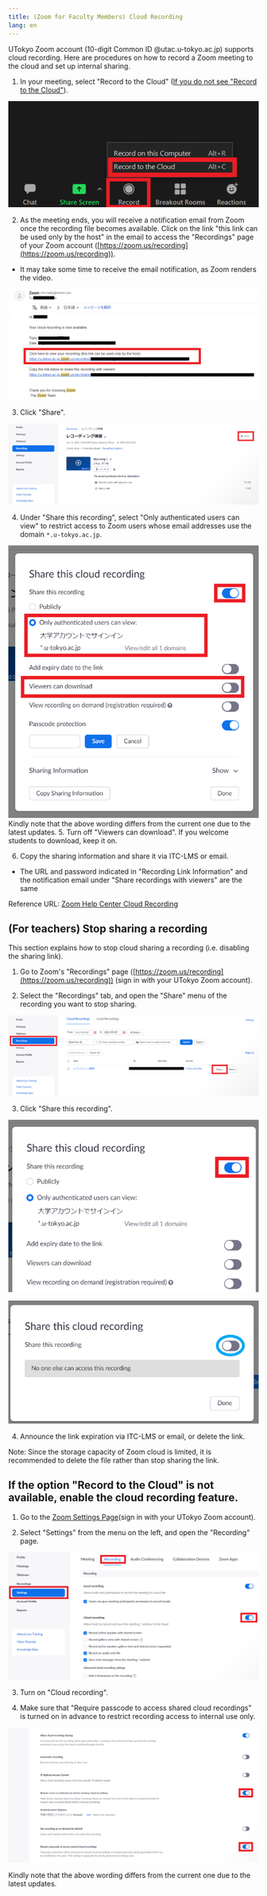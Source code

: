 ```yaml
---
title: (Zoom for Faculty Members) Cloud Recording
lang: en
---
```


UTokyo Zoom account (10-digit Common ID @utac.u-tokyo.ac.jp) supports cloud recording.
Here are procedures on how to record a Zoom meeting to the cloud and set up internal sharing.

1.  In your meeting, select "Record to the Cloud" ([If you do not see "Record to the Cloud"](#no_menu)).

![Select "Record to the Cloud"](img/videosharing_zoomcloud_faculty_members_3.png)

2. As the meeting ends, you will receive a notification email from Zoom once the recording file becomes available. Click on the link "this link can be used only by the host" in the email to access the "Recordings" page of your Zoom account ([https://zoom.us/recording](https://zoom.us/recording)).
  * It may take some time to receive the email notification, as Zoom renders the video.

![this link can be used only by the host](img/videosharing_zoomcloud_faculty_members_4.png)

3. Click "Share".

![Click "Share"](img/videosharing_zoomcloud_faculty_members_5.png)

4. Under "Share this recording", select "Only authenticated users can view" to restrict access to Zoom users whose email addresses use the domain `*.u-tokyo.ac.jp`.

![Check the sign-in user](img/videosharing_zoomcloud_faculty_members_6.png)
Kindly note that the above wording differs from the current one due to the latest updates.
5. Turn off "Viewers can download". If you welcome students to download, keep it on.

6. Copy the sharing information and share it via ITC-LMS or email.
  * The URL and password indicated in "Recording Link Information" and the notification email under "Share recordings with viewers" are the same


Reference URL: [Zoom Help Center Cloud Recording](https://support.zoom.us/hc/en-us/articles/203741855-%E3%82%AF%E3%83%A9%E3%82%A6%E3%83%89%E8%A8%98%E9%8C%B2)


## (For teachers) Stop sharing a recording
This section explains how to stop cloud sharing a recording (i.e. disabling the sharing link).

1. Go to Zoom's "Recordings" page ([https://zoom.us/recording](https://zoom.us/recording)) (sign in with your UTokyo Zoom account).

2. Select the "Recordings" tab, and open the "Share" menu of the recording you want to stop sharing.

![Open the "Share" menu of the recording you want to stop sharing](img/videosharing_zoomcloud_faculty_members_7.png)

3. Click "Share this recording".

!["Share this record"](img/videosharing_zoomcloud_faculty_members_8.png)

![Turn off "Share this record"](img/videosharing_zoomcloud_faculty_members_9.png)

4. Announce the link expiration via ITC-LMS or email, or delete the link.

Note:
Since the storage capacity of Zoom cloud is limited, it is recommended to delete the file rather than stop sharing the link.

<a id="no_menu"></a>
## If the option "Record to the Cloud" is not available, enable the cloud recording feature.

1. Go to the [Zoom Settings Page](https://zoom.us/profile/setting)(sign in with your UTokyo Zoom account).

2. Select "Settings" from the menu on the left, and open the "Recording" page.

![Settings of "Records" page①](img/videosharing_zoomcloud_faculty_members_1.png)

3. Turn on "Cloud recording".

4. Make sure that "Require passcode to access shared cloud recordings" is turned on in advance to restrict recording access to internal use only.

![Settings on the "Records" page (2)](img/videosharing_zoomcloud_faculty_members_2.png)

Kindly note that the above wording differs from the current one due to the latest updates.

